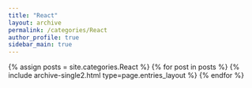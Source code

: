 ```yaml
---
title: "React"
layout: archive
permalink: /categories/React
author_profile: true
sidebar_main: true
---
```


{% assign posts = site.categories.React %}
{% for post in posts %} {% include archive-single2.html type=page.entries_layout %} {% endfor %}
